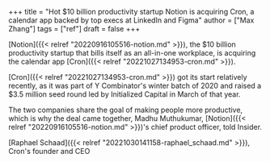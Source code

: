 +++
title = "Hot $10 billion productivity startup Notion is acquiring Cron, a calendar app backed by top execs at LinkedIn and Figma"
author = ["Max Zhang"]
tags = ["ref"]
draft = false
+++

[Notion]({{< relref "20220916105516-notion.md" >}}), the $10 billion productivity startup that bills itself as an all-in-one workplace, is acquiring the calendar app [Cron]({{< relref "20221027134953-cron.md" >}}).

[Cron]({{< relref "20221027134953-cron.md" >}}) got its start relatively recently, as it was part of Y Combinator's winter batch of 2020 and raised a $3.5 million seed round led by Initialized Capital in March of that year.

The two companies share the goal of making people more productive, which is why the deal came together, Madhu Muthukumar, [Notion]({{< relref "20220916105516-notion.md" >}})'s chief product officer, told Insider.

[Raphael Schaad]({{< relref "20221030141158-raphael_schaad.md" >}}), Cron's founder and CEO
